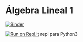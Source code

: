 # Álgebra Lineal 1

[![Binder](https://mybinder.org/badge_logo.svg)](https://mybinder.org/v2/gh/palmoreck/talleres/algebra-lineal-1-binder?urlpath=lab/tree/talleres/)


[![Run on Repl.it](https://repl.it/badge/github/palmoreck/talleres)](https://repl.it/github/palmoreck/talleres) repl para Python3


